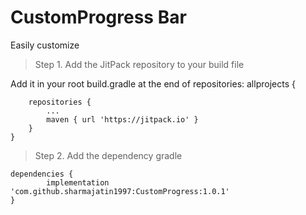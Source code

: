 # CustomProgress Bar
Easily customize

> Step 1. Add the JitPack repository to your build file

Add it in your root build.gradle at the end of repositories:
allprojects {

		repositories {
			...
			maven { url 'https://jitpack.io' }
		}
	}

 > Step 2. Add the dependency gradle
  
 	dependencies {
	        implementation 'com.github.sharmajatin1997:CustomProgress:1.0.1'
	}

 
